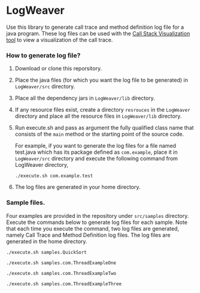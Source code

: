 # LogWeaver

Use this library to generate call trace and method definition log file for a java program. These log files can be used with the [Call Stack Visualization tool](https://github.com/omersalar/CSVFull) to view a visualization of the call trace.

### How to generate log file?
1. Download or clone this reporsitory.
2. Place the java files (for which you want the log file to be generated) in `LogWeaver/src` directory.
3. Place all the dependency jars in `LogWeaver/lib` directory.
4. If any resource files exist, create a directory `resrouces` in the `LogWeaver` directory and place all the resource files in `LogWeaver/lib` directory.
5. Run execute.sh and pass as argument the fully qualified class name that consists of the `main` method or the starting point of the source code.
  
    For example, if you want to generate the log files for a file named test.java which has its package defined as `com.example`, place it in `LogWeaver/src` directory and execute the following command from LogWeaver directory,
 
   `./execute.sh com.example.test`

5. The log files are generated in your home directory.

### Sample files.
Four examples are provided in the repository under `src/samples` directory. Execute the commands below to generate log files for each sample. Note that each time you execute the command, two log files are generated, namely Call Trace and Method Definition log files. The log files are generated in the home directory.

`./execute.sh samples.QuickSort`

`./execute.sh samples.com.ThreadExampleOne`

`./execute.sh samples.com.ThreadExampleTwo`

`./execute.sh samples.com.ThreadExampleThree`
